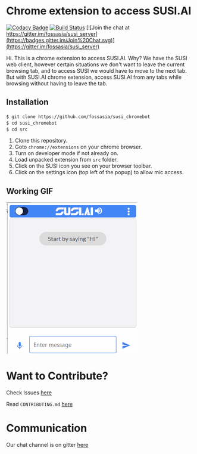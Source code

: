 # Chrome extension to access SUSI.AI

[![Codacy Badge](https://api.codacy.com/project/badge/Grade/98a620d9aed84320ab5d38e03e23a09b)](https://www.codacy.com/app/zamhaq/susi_chromebot?utm_source=github.com&utm_medium=referral&utm_content=fossasia/susi_chromebot&utm_campaign=badger)
[![Build Status](https://travis-ci.org/fossasia/susi_chromebot.svg?branch=master)](https://travis-ci.org/fossasia/susi_chromebot)
[![Join the chat at https://gitter.im/fossasia/susi_server](https://badges.gitter.im/Join%20Chat.svg)](https://gitter.im/fossasia/susi_server)

Hi. This is a chrome extension to access SUSI.AI.
Why? We have the SUSI web client, however certain situations we don't want to leave the current browsing tab, and to access SUSI we would have to move to the next tab. But with SUSI.AI chrome extension, access SUSI.AI from any tabs while browsing without having to leave the tab.

## Installation

```sh
$ git clone https://github.com/fossasia/susi_chromebot
$ cd susi_chromebot
$ cd src
```

1. Clone this repository.
2. Goto `chrome://extensions` on your chrome browser.
3. Turn on developer mode if not already on.
4. Load unpacked extension from `src` folder.
5. Click on the SUSI icon you see on your browser toolbar.
6. Click on the settings icon (top left of the popup) to allow mic access.

## Working GIF

![SUSI_CHROMEBOT_GIF](susi_chromebot.gif)


# Want to Contribute?

Check Issues [here](https://github.com/fossasia/susi_chromebot/issues)

Read `CONTRIBUTING.md` [here](https://github.com/fossasia/susi_chromebot/blob/master/.github/CONTRIBUTING.md)

# Communication

Our chat channel is on gitter [here](https://gitter.im/fossasia/susi_server)
